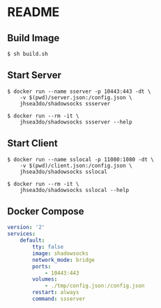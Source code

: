 # README

## Build Image

```shell
$ sh build.sh
```

## Start Server

```shell
$ docker run --name sserver -p 10443:443 -dt \
    -v $(pwd)/server.json:/config.json \
    jhsea3do/shadowsocks ssserver

$ docker run --rm -it \
    jhsea3do/shadowsocks ssserver --help
```

## Start Client

```shell
$ docker run --name sslocal -p 11080:1080 -dt \
    -v $(pwd)/client.json:/config.json \
    jhsea3do/shadowsocks sslocal

$ docker run --rm -it \
    jhsea3do/shadowsocks sslocal --help
```

## Docker Compose

```yaml
version: '2'
services:
    default:
        tty: false
        image: shadowsocks
        network_mode: bridge
        ports: 
            - 10443:443
        volumes:
            - ./tmp/config.json:/config.json
        restart: always
        command: ssserver
```
